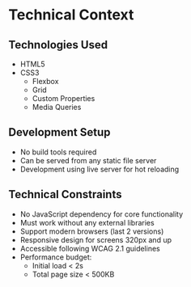 # Technical Context

## Technologies Used
- HTML5
- CSS3
  - Flexbox
  - Grid
  - Custom Properties
  - Media Queries

## Development Setup
- No build tools required
- Can be served from any static file server
- Development using live server for hot reloading

## Technical Constraints
- No JavaScript dependency for core functionality
- Must work without any external libraries
- Support modern browsers (last 2 versions)
- Responsive design for screens 320px and up
- Accessible following WCAG 2.1 guidelines
- Performance budget:
  - Initial load < 2s
  - Total page size < 500KB
